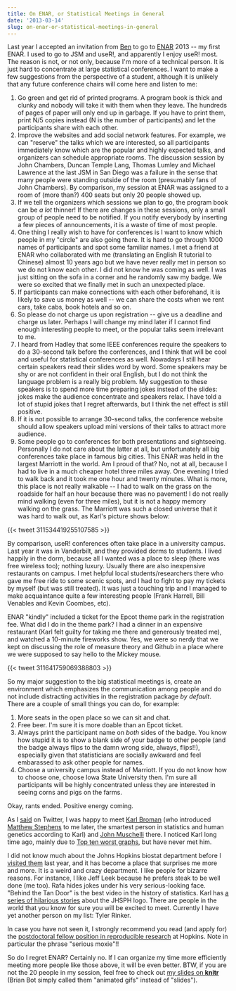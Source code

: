 ```yaml
---
title: On ENAR, or Statistical Meetings in General
date: '2013-03-14'
slug: on-enar-or-statistical-meetings-in-general
---
```


Last year I accepted an invitation from [Ben](http://dbe.med.upenn.edu/biostat-research/bcfrench) to go to [ENAR](http://www.enar.org/meetings.cfm) 2013 -- my first ENAR. I used to go to JSM and useR!, and apparently I enjoy useR! most. The reason is not, or not only, because I'm more of a technical person. It is just hard to concentrate at large statistical conferences. I want to make a few suggestions from the perspective of a student, although it is unlikely that any future conference chairs will come here and listen to me:

1. Go green and get rid of printed programs. A program book is thick and clunky and nobody will take it with them when they leave. The hundreds of pages of paper will only end up in garbage. If you have to print them, print N/5 copies instead (N is the number of participants) and let the participants share with each other.
1. Improve the websites and add social network features. For example, we can "reserve" the talks which we are interested, so all participants immediately know which are the popular and highly expected talks, and organizers can schedule appropriate rooms. The discussion session by John Chambers, Duncan Temple Lang, Thomas Lumley and Michael Lawrence at the last JSM in San Diego was a failure in the sense that many people were standing outside of the room (presumably fans of John Chambers). By comparison, my session at ENAR was assigned to a room of (more than?) 400 seats but only 20 people showed up.
1. If we tell the organizers which sessions we plan to go, the program book can be _a lot_ thinner! If there are changes in these sessions, only a small group of people need to be notified. If you notify everybody by inserting a few pieces of announcements, it is a waste of time of most people.
1. One thing I really wish to have for conferences is I want to know which people in my "circle" are also going there. It is hard to go through 1000 names of participants and spot some familiar names. I met a friend at ENAR who collaborated with me (translating an English R tutorial to Chinese) almost 10 years ago but we have never really met in person so we do not know each other. I did not know he was coming as well. I was just sitting on the sofa in a corner and he randomly saw my badge. We were so excited that we finally met in such an unexpected place.
1. If participants can make connections with each other beforehand, it is likely to save us money as well -- we can share the costs when we rent cars, take cabs, book hotels and so on.
1. So please do not charge us upon registration -- give us a deadline and charge us later. Perhaps I will change my mind later if I cannot find enough interesting people to meet, or the popular talks seem irrelevant to me.
1. I heard from Hadley that some IEEE conferences require the speakers to do a 30-second talk before the conferences, and I think that will be cool and useful for statistical conferences as well. Nowadays I still hear certain speakers read their slides word by word. Some speakers may be shy or are not confident in their oral English, but I do not think the language problem is a really big problem. My suggestion to these speakers is to spend more time preparing jokes instead of the slides: jokes make the audience concentrate and speakers relax. I have told a lot of stupid jokes that I regret afterwards, but I think the net effect is still positive.
1. If it is not possible to arrange 30-second talks, the conference website should allow speakers upload mini versions of their talks to attract more audience.
1. Some people go to conferences for both presentations and sightseeing. Personally I do not care about the latter at all, but unfortunately all big conferences take place in famous big cities. This ENAR was held in the largest Marriott in the world. Am I proud of that? No, not at all, because I had to live in a much cheaper hotel three miles away. One evening I tried to walk back and it took me one hour and twenty minutes. What is more, this place is not really walkable -- I had to walk on the grass on the roadside for half an hour because there was no pavement! I do not really mind walking (even for three miles), but it is not a happy memory walking on the grass. The Marriott was such a closed universe that it was hard to walk out, as Karl's picture shows below:

{{< tweet 311534419255107585 >}}

By comparison, useR! conferences often take place in a university campus. Last year it was in Vanderbilt, and they provided dorms to students. I lived happily in the dorm, because all I wanted was a place to sleep (there was free wireless too); nothing luxury. Usually there are also inexpensive restaurants on campus. I met helpful local students/researchers there who gave me free ride to some scenic spots, and I had to fight to pay my tickets by myself (but was still treated). It was just a touching trip and I managed to make acquaintance quite a few interesting people (Frank Harrell, Bill Venables and Kevin Coombes, etc).

ENAR "kindly" included a ticket for the Epcot theme park in the registration fee. What did I do in the theme park? I had a dinner in an expensive restaurant (Karl felt guilty for taking me there and generously treated me), and watched a 10-minute fireworks show. Yes, we were so nerdy that we kept on discussing the role of measure theory and Github in a place where we were supposed to say hello to the Mickey mouse.

{{< tweet 311641759069388803 >}}

So my major suggestion to the big statistical meetings is, create an environment which emphasizes the communication among people and do not include distracting activities in the registration package _by default_. There are a couple of small things you can do, for example:

1. More seats in the open place so we can sit and chat.
1. Free beer. I'm sure it is more doable than an Epcot ticket.
1. Always print the participant name on _both_ sides of the badge. You know how stupid it is to show a blank side of your badge to other people (and the badge always flips to the damn wrong side, always, flips!!), especially given that statisticians are socially awkward and feel embarassed to ask other people for names.
1. Choose a university campus instead of Marriott. If you do not know how to choose one, choose Iowa State University then. I'm sure all participants will be highly concentrated unless they are interested in seeing corns and pigs on the farms.

Okay, rants ended. Positive energy coming.

As I [said](https://twitter.com/xieyihui/status/311514223207387138) on Twitter, I was happy to meet [Karl Broman](http://www.biostat.wisc.edu/~kbroman/) (who introduced [Matthew Stephens](http://stephenslab.uchicago.edu/) to me later, the smartest person in statistics and human genetics according to Karl) and [John Muschelli](http://biostat.jhsph.edu/~jmuschel/) there. I noticed Karl long time ago, mainly due to [Top ten worst graphs](http://www.biostat.wisc.edu/~kbroman/topten_worstgraphs), but have never met him.

I did not know much about the Johns Hopkins biostat department before I [visited them](/en/2012/10/visiting/) last year, and it has become a place that surprises me more and more. It is a weird and crazy department. I like people for bizarre reasons. For instance, I like Jeff Leek because he prefers steak to be well done (me too). Rafa hides jokes under his very serious-looking face. "Behind the Tan Door" is the best video in the history of statistics. Karl has [a series of hilarious stories](http://kbroman.wordpress.com/2013/03/06/the-hopkins-sph-logo-part-3-karls-revenge/) about the JHSPH logo. There are people in the world that you know for sure you will be excited to meet. Currently I have yet another person on my list: Tyler Rinker.

In case you have not seen it, I strongly recommend you read (and apply for) the [postdoctoral fellow position in reproducible research](http://simplystatistics.org/?p=1097) at Hopkins. Note in particular the phrase "serious moxie"!!

So do I regret ENAR? Certainly no. If I can organize my time more efficiently meeting more people like those above, it will be even better. BTW, if you are not the 20 people in my session, feel free to check out [my slides on **knitr**](https://slides.yihui.org/knitr-ENAR-Yihui-Xie-2013.html) (Brian Bot simply called them "animated gifs" instead of "slides").
